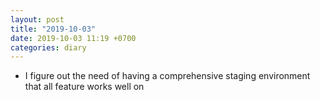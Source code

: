 ```yaml
---
layout: post
title: "2019-10-03"
date: 2019-10-03 11:19 +0700
categories: diary
---
```

- I figure out the need of having a comprehensive staging environment that all
  feature works well on
